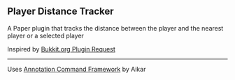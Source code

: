 ## Player Distance Tracker
A Paper plugin that tracks the distance between the player and the nearest player or a selected player

Inspired by [Bukkit.org Plugin Request](https://bukkit.org/threads/player-distence-tracker.484267/)
***
Uses [Annotation Command Framework](https://github.com/aikar/commands) by Aikar